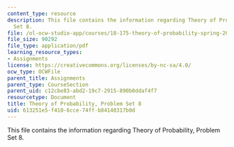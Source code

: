```yaml
---
content_type: resource
description: This file contains the information regarding Theory of Probability, Problem
  Set 8.
file: /ol-ocw-studio-app/courses/18-175-theory-of-probability-spring-2014/613251e5f4106cce74ffb84148317b0d_MIT18_175S14_ProblemSet8.pdf
file_size: 90292
file_type: application/pdf
learning_resource_types:
- Assignments
license: https://creativecommons.org/licenses/by-nc-sa/4.0/
ocw_type: OCWFile
parent_title: Assignments
parent_type: CourseSection
parent_uid: c12cbe83-abd2-19c7-2915-890b0ddaf4f7
resourcetype: Document
title: Theory of Probability, Problem Set 8
uid: 613251e5-f410-6cce-74ff-b84148317b0d
---
```

This file contains the information regarding Theory of Probability, Problem Set 8.